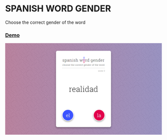 # SPANISH WORD GENDER

Choose the correct gender of the word

### [Demo](https://juan-antonio-ledesma.github.io/spanish-word-gender/)

![SPANISH WORD GENDER](/images/screenshot.png)
